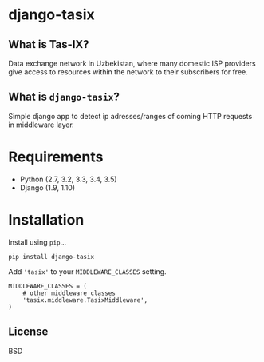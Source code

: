 # django-tasix

## What is Tas-IX?
Data exchange network in Uzbekistan, where many domestic ISP providers give access to resources within the network to their subscribers for free.

## What is `django-tasix`?
Simple django app to detect ip adresses/ranges of coming HTTP requests in middleware layer.

# Requirements

* Python (2.7, 3.2, 3.3, 3.4, 3.5)
* Django (1.9, 1.10)

# Installation

Install using `pip`...

    pip install django-tasix

Add `'tasix'` to your `MIDDLEWARE_CLASSES` setting.

    MIDDLEWARE_CLASSES = (
        # other middleware classes
        'tasix.middleware.TasixMiddleware',
    )

## License
BSD
